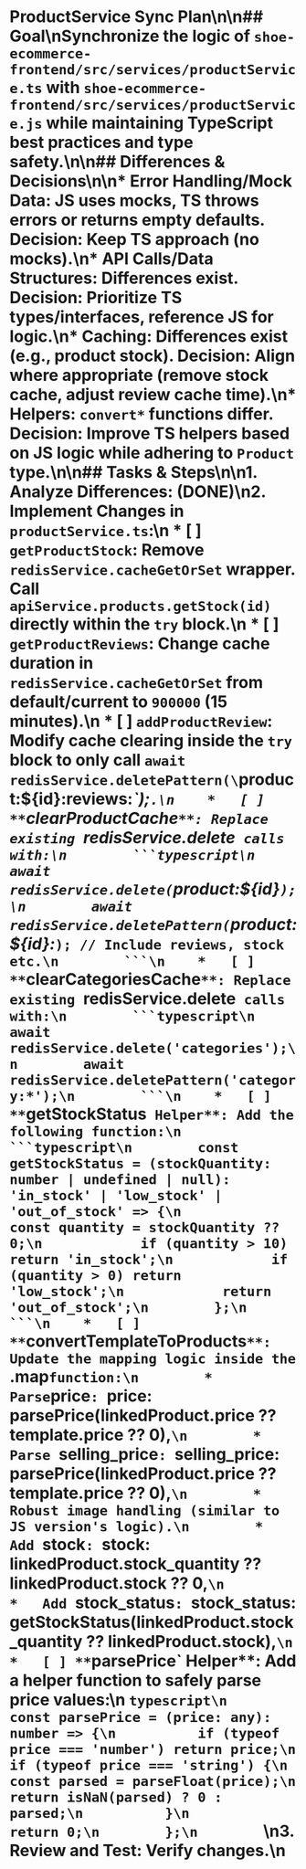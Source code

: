 # ProductService Sync Plan\n\n## Goal\nSynchronize the logic of `shoe-ecommerce-frontend/src/services/productService.ts` with `shoe-ecommerce-frontend/src/services/productService.js` while maintaining TypeScript best practices and type safety.\n\n## Differences & Decisions\n\n*   **Error Handling/Mock Data**: JS uses mocks, TS throws errors or returns empty defaults. **Decision**: Keep TS approach (no mocks).\n*   **API Calls/Data Structures**: Differences exist. **Decision**: Prioritize TS types/interfaces, reference JS for logic.\n*   **Caching**: Differences exist (e.g., product stock). **Decision**: Align where appropriate (remove stock cache, adjust review cache time).\n*   **Helpers**: `convert*` functions differ. **Decision**: Improve TS helpers based on JS logic while adhering to `Product` type.\n\n## Tasks & Steps\n\n1.  **Analyze Differences**: (DONE)\n2.  **Implement Changes in `productService.ts`**:\n    *   [ ] **`getProductStock`**: Remove `redisService.cacheGetOrSet` wrapper. Call `apiService.products.getStock(id)` directly within the `try` block.\n    *   [ ] **`getProductReviews`**: Change cache duration in `redisService.cacheGetOrSet` from default/current to `900000` (15 minutes).\n    *   [ ] **`addProductReview`**: Modify cache clearing inside the `try` block to only call `await redisService.deletePattern(\`product:\${id}:reviews:*\`);`.\n    *   [ ] **`clearProductCache`**: Replace existing `redisService.delete` calls with:\n        ```typescript\n        await redisService.delete(`product:\${id}`);\n        await redisService.deletePattern(`product:\${id}:*`); // Include reviews, stock etc.\n        ```\n    *   [ ] **`clearCategoriesCache`**: Replace existing `redisService.delete` calls with:\n        ```typescript\n        await redisService.delete('categories');\n        await redisService.deletePattern('category:*');\n        ```\n    *   [ ] **`getStockStatus` Helper**: Add the following function:\n        ```typescript\n        const getStockStatus = (stockQuantity: number | undefined | null): 'in_stock' | 'low_stock' | 'out_of_stock' => {\n            const quantity = stockQuantity ?? 0;\n            if (quantity > 10) return 'in_stock';\n            if (quantity > 0) return 'low_stock';\n            return 'out_of_stock';\n        };\n        ```\n    *   [ ] **`convertTemplateToProducts`**: Update the mapping logic inside the `.map` function:\n        *   Parse `price`: `price: parsePrice(linkedProduct.price ?? template.price ?? 0),`\n        *   Parse `selling_price`: `selling_price: parsePrice(linkedProduct.price ?? template.price ?? 0),`\n        *   Robust image handling (similar to JS version's logic).\n        *   Add `stock`: `stock: linkedProduct.stock_quantity ?? linkedProduct.stock ?? 0,`\n        *   Add `stock_status`: `stock_status: getStockStatus(linkedProduct.stock_quantity ?? linkedProduct.stock),`\n    *   [ ] **`parsePrice` Helper**: Add a helper function to safely parse price values:\n        ```typescript\n        const parsePrice = (price: any): number => {\n          if (typeof price === 'number') return price;\n          if (typeof price === 'string') {\n            const parsed = parseFloat(price);\n            return isNaN(parsed) ? 0 : parsed;\n          }\n          return 0;\n        };\n        ```\n3.  **Review and Test**: Verify changes.\n 